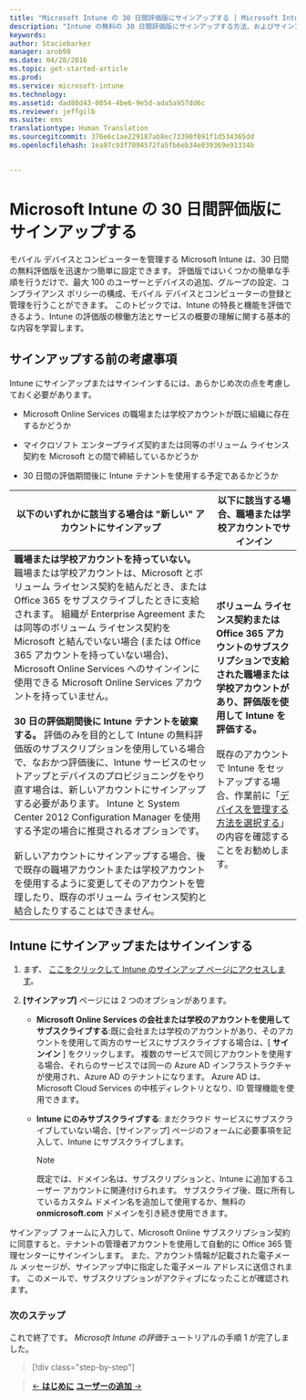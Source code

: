 ```yaml
---
title: "Microsoft Intune の 30 日間評価版にサインアップする | Microsoft Intune"
description: "Intune の無料の 30 日間評価版にサインアップする方法、およびサインアップする前の考慮事項"
keywords: 
author: Staciebarker
manager: arob98
ms.date: 04/28/2016
ms.topic: get-started-article
ms.prod: 
ms.service: microsoft-intune
ms.technology: 
ms.assetid: dad88d43-0054-4be6-9e5d-ada5a957dd6c
ms.reviewer: jeffgilb
ms.suite: ems
translationtype: Human Translation
ms.sourcegitcommit: 376e6c1ae229187ab8ec73390f091f1d534365dd
ms.openlocfilehash: 1ea97c93f7094572fa5fb6eb34e039369e91334b


---
```


# Microsoft Intune の 30 日間評価版にサインアップする

モバイル デバイスとコンピューターを管理する Microsoft Intune は、30 日間の無料評価版を迅速かつ簡単に設定できます。 評価版ではいくつかの簡単な手順を行うだけで、最大 100 のユーザーとデバイスの追加、グループの設定、コンプライアンス ポリシーの構成、モバイル デバイスとコンピューターの登録と管理を行うことができます。 このトピックでは、Intune の特長と機能を評価できるよう、Intune の評価版の稼働方法とサービスの概要の理解に関する基本的な内容を学習します。

## サインアップする前の考慮事項

Intune にサインアップまたはサインインするには、あらかじめ次の点を考慮しておく必要があります。

-   Microsoft Online Services の職場または学校アカウントが既に組織に存在するかどうか

-   マイクロソフト エンタープライズ契約または同等のボリューム ライセンス契約を Microsoft との間で締結しているかどうか

-   30 日間の評価期間後に Intune テナントを使用する予定であるかどうか

|以下のいずれかに該当する場合は "新しい" アカウントにサインアップ|以下に該当する場合、職場または学校アカウントでサインイン|
|-----------------------------------------------------------------|------------------------------------------------|
|**職場または学校アカウントを持っていない。** 職場または学校アカウントは、Microsoft とボリューム ライセンス契約を結んだとき、または Office 365 をサブスクライブしたときに支給されます。 組織が Enterprise Agreement または同等のボリューム ライセンス契約を Microsoft と結んでいない場合 (または Office 365 アカウントを持っていない場合)、Microsoft Online Services へのサインインに使用できる Microsoft Online Services アカウントを持っていません。<br /><br />**30 日の評価期間後に Intune テナントを破棄する。** 評価のみを目的として Intune の無料評価版のサブスクリプションを使用している場合で、なおかつ評価後に、Intune サービスのセットアップとデバイスのプロビジョニングをやり直す場合は、新しいアカウントにサインアップする必要があります。 Intune と System Center 2012 Configuration Manager を使用する予定の場合に推奨されるオプションです。<br /><br />新しいアカウントにサインアップする場合、後で既存の職場アカウントまたは学校アカウントを使用するように変更してそのアカウントを管理したり、既存のボリューム ライセンス契約と結合したりすることはできません。|**ボリューム ライセンス契約または Office 365 アカウントのサブスクリプションで支給された職場または学校アカウントがあり、評価版を使用して Intune を評価する。**<br /><br />既存のアカウントで Intune をセットアップする場合、作業前に「[デバイスを管理する方法を選択する](/intune/get-started/choose-how-to-manage-devices)」の内容を確認することをお勧めします。|

## Intune にサインアップまたはサインインする

1.  まず、 [ここをクリックして Intune のサインアップ ページにアクセスします](https://portal.office.com/Signup/Signup.aspx?OfferId=40BE278A-DFD1-470a-9EF7-9F2596EA7FF9&dl=INTUNE_A&ali=1#0%20)。

2.  **[サインアップ]** ページには 2 つのオプションがあります。

    -   **Microsoft Online Services の会社または学校のアカウントを使用してサブスクライブする**:既に会社または学校のアカウントがあり、そのアカウントを使用して両方のサービスにサブスクライブする場合は、[ **サインイン** ] をクリックします。 複数のサービスで同じアカウントを使用する場合、それらのサービスでは同一の Azure AD インフラストラクチャが使用され、Azure AD のテナントになります。 Azure AD は、Microsoft Cloud Services の中核ディレクトリとなり、ID 管理機能を使用できます。

    -   **Intune にのみサブスクライブする**: まだクラウド サービスにサブスクライブしていない場合、[サインアップ] ページのフォームに必要事項を記入して、Intune にサブスクライブします。

        > [!NOTE]
        > 既定では、ドメイン名は、サブスクリプションと、Intune に追加するユーザー アカウントに関連付けられます。 サブスクライブ後、既に所有しているカスタム ドメイン名を追加して使用するか、無料の **onmicrosoft.com** ドメインを引き続き使用できます。

サインアップ フォームに入力して、Microsoft Online サブスクリプション契約に同意すると、テナントの管理者アカウントを使用して自動的に Office 365 管理センターにサインインします。 また、アカウント情報が記載された電子メール メッセージが、サインアップ中に指定した電子メール アドレスに送信されます。 このメールで、サブスクリプションがアクティブになったことが確認されます。

### 次のステップ
これで終了です。 *Microsoft Intune の評価*チュートリアルの手順 1 が完了しました。

>[!div class="step-by-step"]

>[&larr; **はじめに**](get-started-with-a-30-day-trial-of-microsoft-intune.md)     [**ユーザーの追加** &rarr;](get-started-with-a-30-day-trial-of-microsoft-intune-step-2.md)  



<!--HONumber=Jul16_HO3-->



